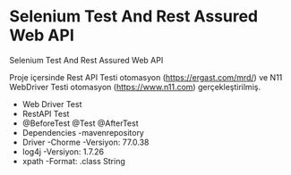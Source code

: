 # Selenium Test And Rest Assured Web API
Selenium Test And Rest Assured Web API

Proje içersinde Rest API Testi otomasyon (https://ergast.com/mrd/) ve 
N11 WebDriver Testi otomasyon (https://www.n11.com) gerçekleştirilmiş.

* Web Driver Test
* RestAPI Test
* @BeforeTest @Test @AfterTest
* Dependencies -mavenrepository
* Driver -Chorme -Versiyon: 77.0.38
* log4j -Versiyon: 1.7.26
* xpath -Format: .class String
